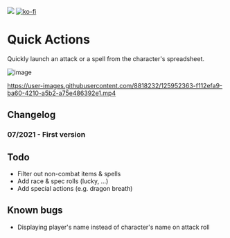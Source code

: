 

![](https://img.shields.io/badge/Foundry-v0.8.8-informational)
[![ko-fi](https://ko-fi.com/img/githubbutton_sm.svg)](https://ko-fi.com/A0A55CQPF)
<!--- Downloads @ Latest Badge -->
<!--- replace <user>/<repo> with your username/repository -->
<!--- ![Latest Release Download Count](https://img.shields.io/github/downloads/<user>/<repo>/latest/module.zip) -->

<!--- Forge Bazaar Install % Badge -->
<!--- replace <your-module-name> with the `name` in your manifest -->
<!--- ![Forge Installs](https://img.shields.io/badge/dynamic/json?label=Forge%20Installs&query=package.installs&suffix=%25&url=https%3A%2F%2Fforge-vtt.com%2Fapi%2Fbazaar%2Fpackage%2F<your-module-name>&colorB=4aa94a) -->


# Quick Actions

Quickly launch an attack or a spell from the character's spreadsheet.

![image](https://user-images.githubusercontent.com/8818232/125953125-ee426b11-468c-4f0f-8dea-44561edb33b9.png)


https://user-images.githubusercontent.com/8818232/125952363-f112efa9-ba60-4210-a5b2-a75e486392e1.mp4


## Changelog

### 07/2021 - First version

## Todo

* Filter out non-combat items & spells
* Add race & spec rolls (lucky, ...)
* Add special actions (e.g. dragon breath)

## Known bugs

* Displaying player's name instead of character's name on attack roll
